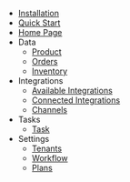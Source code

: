 - [Installation](install-from-shopify)
- [Quick Start](quick-start-ofs)
- [Home Page](overview)
- Data
  - [Product](prods)
  - [Orders](orders)
  - [Inventory](inventory)
- Integrations
  - [Available Integrations](available-integrations)
  - [Connected Integrations](connected-integrations)
  - [Channels](channels)
- Tasks
  - [Task](tasks)
- Settings
  - [Tenants](tenants)
  - [Workflow](workflows)
  - [Plans](plans)




<!-- - [Home](../overview)
- [Overview](overview)
- [Quick Start](quick-start)
- [Task](tasks)
- [User setup](user-setup) 
- [Async services](async-services)
- [Authentication](authentication) 
- [Products](products) 
- **Links**
- [API-Specification](/eCapi/api-spec/)
- **Utils**
- [Postman](/eCapi/api-spec/swagger-ui/)
- [Swagger-UI](/eCapi/api-spec/swagger-ui/) -->
